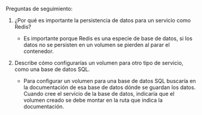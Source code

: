 Preguntas de seguimiento:

1. ¿Por qué es importante la persistencia de datos para un servicio como Redis?
    - Es importante porque Redis es una especie de base de datos, si los datos no se persisten en un volumen se pierden
      al parar el contenedor.

2. Describe cómo configurarías un volumen para otro tipo de servicio, como una base de datos SQL.
    - Para configurar un volumen para una base de datos SQL buscaría en la documentación de esa base de datos dónde se
      guardan los datos. Cuando cree el servicio de la base de datos, indicaría que el volumen creado se debe montar en
      la ruta que indica la documentación.
